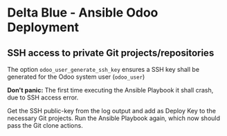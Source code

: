 # Delta Blue - Ansible Odoo Deployment

## SSH access to private Git projects/repositories

The option `odoo_user_generate_ssh_key` ensures a SSH key shall be generated for the Odoo system user (`odoo_user`)

**Don't panic:** The first time executing the Ansible Playbook it shall crash, due to SSH access error.

Get the SSH public-key from the log output and add as Deploy Key to the necessary Git projects.
Run the Ansible Playbook again, which now should pass the Git clone actions.
